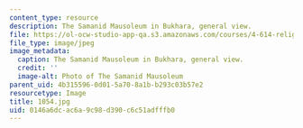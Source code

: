 ```yaml
---
content_type: resource
description: The Samanid Mausoleum in Bukhara, general view.
file: https://ol-ocw-studio-app-qa.s3.amazonaws.com/courses/4-614-religious-architecture-and-islamic-cultures-fall-2002/0146a6dcac6a9c98d390c6c51adfffb0_1054.jpg
file_type: image/jpeg
image_metadata:
  caption: The Samanid Mausoleum in Bukhara, general view.
  credit: ''
  image-alt: Photo of The Samanid Mausoleum
parent_uid: 4b315596-0d01-5a70-8a1b-b293c03b57e2
resourcetype: Image
title: 1054.jpg
uid: 0146a6dc-ac6a-9c98-d390-c6c51adfffb0
---
```


